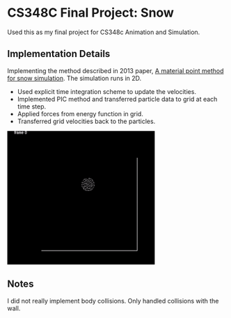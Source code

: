 # CS348C Final Project: Snow
Used this as my final project for CS348c Animation and Simulation.

## Implementation Details
Implementing the method described in 2013 paper, [A material point method for snow simulation](http://www.math.ucla.edu/~jteran/papers/SSCTS13.pdf). The simulation runs in 2D. 
- Used explicit time integration scheme to update the velocities. 
- Implemented PIC method and transferred particle data to grid at each time step.
- Applied forces from energy function in grid.
- Transferred grid velocities back to the particles.

![alt text](https://raw.githubusercontent.com/mjyip8/Snow/master/artifacts/snow.gif)

## Notes
I did not really implement body collisions. Only handled collisions with the wall.
